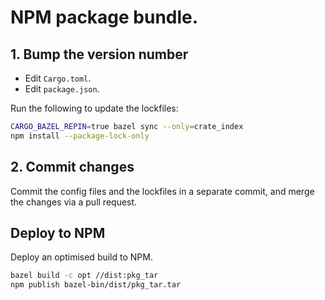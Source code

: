 # NPM package bundle.

## 1. Bump the version number

- Edit `Cargo.toml`.
- Edit `package.json`.

Run the following to update the lockfiles:

```sh
CARGO_BAZEL_REPIN=true bazel sync --only=crate_index
npm install --package-lock-only
```

## 2. Commit changes

Commit the config files and the lockfiles in a separate commit, and merge the
changes via a pull request.

## Deploy to NPM

Deploy an optimised build to NPM.

```sh
bazel build -c opt //dist:pkg_tar
npm publish bazel-bin/dist/pkg_tar.tar
```
